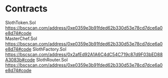 # Contracts
SlothToken.Sol https://bscscan.com/address/0xe0359e3b91fded62b330d53e78cd7dce6a0e8d74#code                                                                               
MasterChef.Sol https://bscscan.com/address/0xe0359e3b91fded62b330d53e78cd7dce6a0e8d74#code
SlothFactory.Sol https://bscscan.com/address/0x2afEd92A1A6C4dC54C719c87d9F03bED88A3083b#code
SlothRouter.Sol  https://bscscan.com/address/0xe0359e3b91fded62b330d53e78cd7dce6a0e8d74#code
